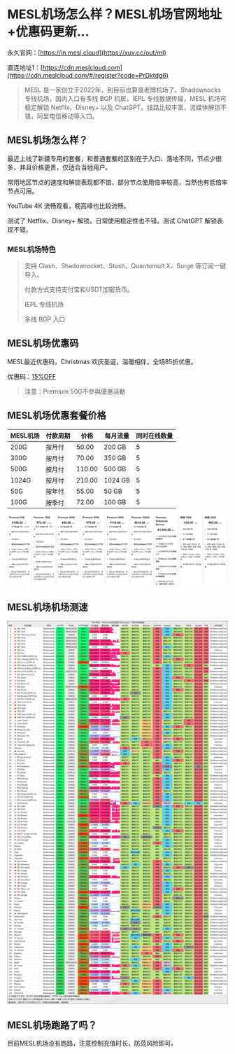 # MESL机场怎么样？MESL机场官网地址+优惠码更新...

永久官网：[https://in.mesl.cloud](https://xuv.cc/out/ml)

直连地址1：[https://cdn.meslcloud.com](https://cdn.meslcloud.com/#/register?code=PrDktdg6)

> MESL 是一家创立于2022年，到目前也算是老牌机场了。Shadowsocks 专线机场，国内入口有多线 BGP 机房，IEPL 专线数据传输，MESL 机场可稳定解锁 Netflix、Disney+ 以及 ChatGPT。线路比较丰富，流媒体解锁不错，阿里电信移动等入口。

## MESL机场怎么样？

最近上线了新疆专用的套餐，和普通套餐的区别在于入口、落地不同，节点少很多，并且价格更贵，仅适合当地用户。

常用地区节点的速度和解锁表现都不错，部分节点使用倍率较高，当然也有低倍率节点可用。

YouTube 4K 流畅观看，晚高峰也比较流畅。

测试了 Netflix、Disney+ 解锁，日常使用稳定性也不错。测试 ChatGPT 解锁表现不错。

### MESL机场特色

>支持 Clash、Shadowrocket、Stash、Quantumult X、Surge 等订阅一键导入。
>
>付款方式支持支付宝和USDT加密货币。
>
>IEPL 专线机场
>
>多线 BGP 入口

## MESL机场优惠码

MESL最近优惠码，Christmas 欢庆圣诞，温暖相伴，全场85折优惠。

优惠码：[15%OFF](https://xuv.cc/out/ml)

> 注意：Premium 50G不參與優惠活動

## MESL机场优惠套餐价格

| MESL机场 | 付款周期 | 价格     | 每月流量    | 同时在线数量 |
|--------|------|--------|---------|--------|
| 200G   | 按月付  | 50.00  | 200 GB  | 5      |
| 300G   | 按月付  | 70.00  | 350 GB  | 5      |
| 500G   | 按月付  | 110.00 | 500 GB  | 5      |
| 1024G  | 按月付  | 210.00 | 1024 GB | 5      |
| 50G    | 按年付  | 55.00  | 50 GB   | 5      |
| 100G   | 按季付  | 72.00  | 100 GB  | 5      |

[![MESL机场套餐价格](mesl_20241223_094331.png)](https://xuv.cc/out/wm)

## MESL机场机场测速

[![MESL机场测速参考MESL-SpeedTest](mesl_20241223_092442.png)](https://xuv.cc/out/ml)

## MESL机场跑路了吗？

目前MESL机场没有跑路，注意控制充值时长，防范风险即可。
